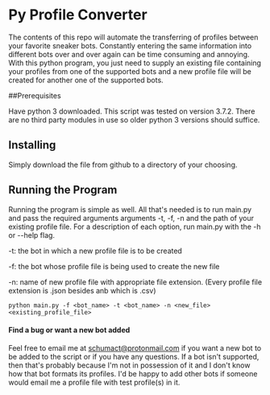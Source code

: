 # Py Profile Converter

The contents of this repo will automate the transferring of profiles between
your favorite sneaker bots. Constantly entering the same information into different
bots over and over again can be time consuming and annoying. With this python program, 
you just need to supply an existing file containing your profiles from one of the supported
bots and a new profile file will be created for another one of the supported bots. 

##Prerequisites 

Have python 3 downloaded. This script was tested on version 3.7.2. There
are no third party modules in use so older python 3 versions should suffice.

## Installing

Simply download the file from github to a directory of your choosing.

## Running the Program

Running the program is simple as well. All that's needed is to run main.py and pass 
the required arguments arguments -t, -f, -n and the path of your existing profile file. For 
a description of each option, run main.py with the -h or --help flag. 

-t: the bot in which a new profile file is to be created

-f: the bot whose profile file is being used to create the new file

-n: name of new profile file with appropriate file extension. (Every profile file extension
is .json besides anb which is .csv) 

```python main.py -f <bot_name> -t <bot_name> -n <new_file> <existing_profile_file>```

#### Find a bug or want a new bot added
Feel free to email me at schumact@protonmail.com if you want a new bot to be added to the script
or if you have any questions. If a bot isn't supported, then that's probably because I'm not in 
possession of it and I don't know how that bot formats its profiles. I'd be happy to add other bots
if someone would email me a profile file with test profile(s) in it. 